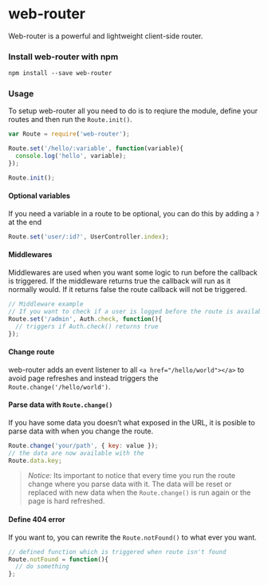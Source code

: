 # web-router

Web-router is a powerful and lightweight client-side router. 

### Install web-router with npm
```txt
npm install --save web-router
```


### Usage
To setup web-router all you need to do is to reqiure the module, define your routes and then run the `Route.init()`.
```js
var Route = require('web-router');

Route.set('/hello/:variable', function(variable){
  console.log('hello', variable);
});

Route.init();
```


#### Optional variables
If you need a variable in a route to be optional, you can do this by adding a `?` at the end
```js
Route.set('user/:id?', UserController.index);
```


#### Middlewares
Middlewares are used when you want some logic to run before the callback is triggered. If the middleware returns true the callback will run as it normally would. If it returns false the route callback will not be triggered.
```js
// Middleware example
// If you want to check if a user is logged before the route is available
Route.set('/admin', Auth.check, function(){
  // triggers if Auth.check() returns true
}); 
```  


#### Change route
web-router adds an event listener to all `<a href="/hello/world"></a>` to avoid page refreshes and instead triggers the `Route.change('/hello/world')`. 

#### Parse data with `Route.change()`
If you have some data you doesn’t what exposed in the URL, it is posible to parse data with when you change the route.
```js
Route.change('your/path', { key: value });
// the data are now available with the
Route.data.key;
```
> *Notice:* Its important to notice that every time you run the route change where you parse data with it. The data will be reset or replaced with new data when the `Route.change()` is run again or the page is hard refreshed.


#### Define 404 error
If you want to, you can rewrite the `Route.notFound()` to what ever you want.
```js
// defined function which is triggered when route isn't found
Route.notFound = function(){
  // do something
};
```
